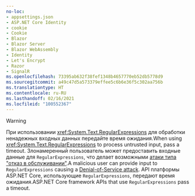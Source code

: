 ```yaml
---
no-loc:
- appsettings.json
- ASP.NET Core Identity
- cookie
- Cookie
- Blazor
- Blazor Server
- Blazor WebAssembly
- Identity
- Let's Encrypt
- Razor
- SignalR
ms.openlocfilehash: 73395ab632f38fef1348b4657770eb52db5778d9
ms.sourcegitcommit: a49c47d5a573379effee5c6b6e36f5c302aa756b
ms.translationtype: HT
ms.contentlocale: ru-RU
ms.lasthandoff: 02/16/2021
ms.locfileid: "100552367"
---
```

> [!WARNING]
> <span data-ttu-id="e16e1-101">При использовании <xref:System.Text.RegularExpressions> для обработки ненадежных входных данных передайте время ожидания.</span><span class="sxs-lookup"><span data-stu-id="e16e1-101">When using <xref:System.Text.RegularExpressions> to process untrusted input, pass a timeout.</span></span> <span data-ttu-id="e16e1-102">Злонамеренный пользователь может предоставить входные данные для `RegularExpressions`, что делает возможными [атаки типа "отказ в обслуживании"](https://www.us-cert.gov/ncas/tips/ST04-015).</span><span class="sxs-lookup"><span data-stu-id="e16e1-102">A malicious user can provide input to `RegularExpressions` causing a [Denial-of-Service attack](https://www.us-cert.gov/ncas/tips/ST04-015).</span></span> <span data-ttu-id="e16e1-103">API платформы ASP.NET Core, использующие `RegularExpressions`, передают время ожидания.</span><span class="sxs-lookup"><span data-stu-id="e16e1-103">ASP.NET Core framework APIs that use `RegularExpressions` pass a timeout.</span></span>